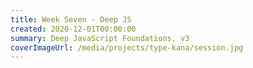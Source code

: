 ```yaml
---
title: Week Seven - Deep JS
created: 2020-12-01T00:00:00
summary: Deep JavaScript Foundations, v3 
coverImageUrl: /media/projects/type-kana/session.jpg
---
```


<script context="module">
  import { load } from "./_load"
  export { load }
</script>

